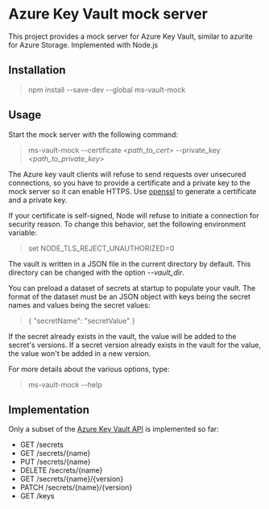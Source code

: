 # Azure Key Vault mock server

This project provides a mock server for Azure Key Vault, similar to azurite for Azure Storage.
Implemented with Node.js

## Installation

> npm install --save-dev --global ms-vault-mock

## Usage

Start the mock server with the following command:
> ms-vault-mock --certificate *<path_to_cert>* --private_key *<path_to_private_key>*

The Azure key vault clients will refuse to send requests over unsecured connections, 
so you have to provide a certificate and a private key to the mock server so it can enable HTTPS.
Use [openssl](https://www.openssl.org/) to generate a certificate and a private key.

If your certificate is self-signed, Node will refuse to initiate a connection for security reason.
To change this behavior, set the following environment variable:
> set NODE_TLS_REJECT_UNAUTHORIZED=0

The vault is written in a JSON file in the current directory by default.
This directory can be changed with the option *--vault_dir*.

You can preload a dataset of secrets at startup to populate your vault.
The format of the dataset must be an JSON object with keys being the secret names and values being the secret values:
> { "secretName": "secretValue" }

If the secret already exists in the vault, the value will be added to the secret's versions.
If a secret version already exists in the vault for the value, the value won't be added in a new version.

For more details about the various options, type:
> ms-vault-mock --help

## Implementation

Only a subset of the [Azure Key Vault API](https://docs.microsoft.com/en-us/rest/api/keyvault/) is implemented so far:
 - GET /secrets
 - GET /secrets/{name}
 - PUT /secrets/{name}
 - DELETE /secrets/{name}
 - GET /secrets/{name}/{version}
 - PATCH /secrets/{name}/{version}
 - GET /keys


